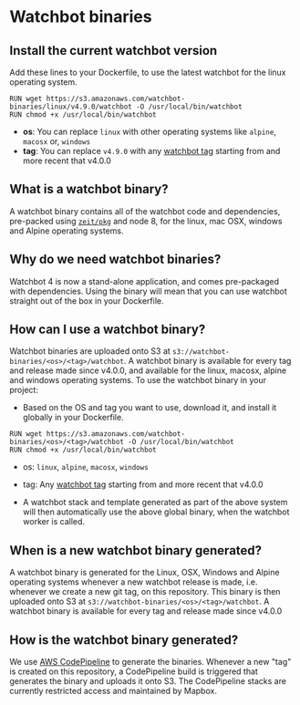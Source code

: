 # Watchbot binaries

## Install the current watchbot version

Add these lines to your Dockerfile, to use the latest watchbot for the linux operating system.

```
RUN wget https://s3.amazonaws.com/watchbot-binaries/linux/v4.9.0/watchbot -O /usr/local/bin/watchbot
RUN chmod +x /usr/local/bin/watchbot
```
* **os**: You can replace `linux` with other operating systems like `alpine`, `macosx` or, `windows`
* **tag**: You can replace `v4.9.0`  with any [watchbot tag](https://github.com/mapbox/ecs-watchbot/releases) starting from and more recent that v4.0.0

## What is a watchbot binary?

A watchbot binary contains all of the watchbot code and dependencies,  pre-packed using [`zeit/pkg`](https://github.com/zeit/pkg/) and node 8, for the linux, mac OSX, windows and Alpine operating systems.

## Why do we need watchbot binaries?

Watchbot 4 is now a stand-alone application, and comes pre-packaged with dependencies. Using the binary will mean that you can use watchbot straight out of the box in your Dockerfile.

## How can I use a watchbot binary?

Watchbot binaries are uploaded onto S3 at `s3://watchbot-binaries/<os>/<tag>/watchbot`. A watchbot binary is available for every tag and release made since v4.0.0, and available for the linux, macosx, alpine and windows operating systems. To use the watchbot binary in your project: 
* Based on the OS and tag you want to use, download it, and install it globally in your Dockerfile.

```
RUN wget https://s3.amazonaws.com/watchbot-binaries/<os>/<tag>/watchbot -O /usr/local/bin/watchbot
RUN chmod +x /usr/local/bin/watchbot
```
  * os: `linux`, `alpine`, `macosx`, `windows`
  * tag: Any [watchbot tag](https://github.com/mapbox/ecs-watchbot/releases) starting from and more recent that v4.0.0

* A watchbot stack and template generated as part of the above system will then automatically use the above global binary, when the watchbot worker is called.

## When is a new watchbot binary generated?

A watchbot binary is generated for the Linux, OSX, Windows and Alpine operating systems whenever a new watchbot release is made, i.e. whenever we create a new git tag, on this repository. This binary is then uploaded onto S3 at `s3://watchbot-binaries/<os>/<tag>/watchbot`. A watchbot binary is available for every tag and release made since v4.0.0

## How is the watchbot binary generated?

We use [AWS CodePipeline](https://docs.aws.amazon.com/codepipeline/latest/userguide/welcome.html) to generate the binaries. Whenever a new "tag" is created on this repository, a CodePipeline build is triggered that generates the binary and uploads it onto S3. The CodePipeline stacks are currently restricted access and maintained by Mapbox.